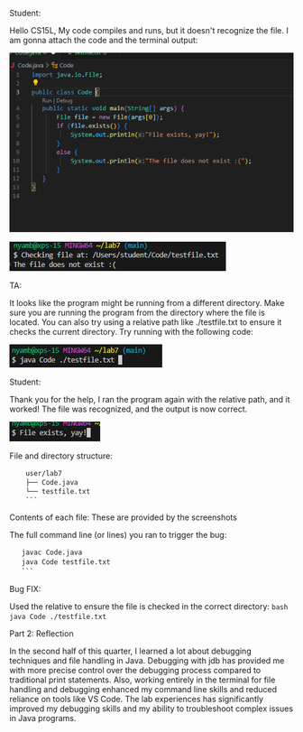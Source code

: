 Student:

Hello CS15L, My code compiles and runs, but it doesn't recognize the file. I am gonna attach the code and the terminal output:

![Image](https://github.com/otgonbayarn/cse15l-lab-reports/blob/aa65299ca6c89a3a63ac73aebbf41954f6cb237c/Screenshot%202024-06-05%20221325.png?raw=true)

![Image](https://github.com/otgonbayarn/cse15l-lab-reports/blob/783f594d06a637f09e3bec75d2cab4cddc5fab82/Screenshot%202024-06-05%20221653.png?raw=true)

TA:

It looks like the program might be running from a different directory. Make sure you are running the program from the directory where the file is located. You can also try using a relative path like ./testfile.txt to ensure it checks the current directory.
Try running with the following code: 

![Image](https://github.com/otgonbayarn/cse15l-lab-reports/blob/447b81d35562ec71c44a6354aaaf93aa5d86e48b/Screenshot%202024-06-05%20222527.png?raw=true)

Student:

Thank you for the help, I ran the program again with the relative path, and it worked! The file was recognized, and the output is now correct.

![Image](https://github.com/otgonbayarn/cse15l-lab-reports/blob/71c9dd5664c7fed9a62bb0110913c91c9375979c/Screenshot%202024-06-05%20223137.png?raw=true)


File and directory structure:
```
    user/lab7
    ├── Code.java
    └── testfile.txt
    ``` 
```

Contents of each file: These are provided by the screenshots


The full command line (or lines) you ran to trigger the bug:

 ```bash
    javac Code.java
    java Code testfile.txt
    ```
```

Bug FIX:

Used the relative to ensure the file is checked in the correct directory:
    ```bash
    java Code ./testfile.txt
    ```

Part 2: Reflection

In the second half of this quarter, I learned a lot about debugging techniques and file handling in Java. Debugging with jdb has provided me with more precise control over the debugging process compared to traditional print statements. Also, working entirely in the terminal for file handling and debugging enhanced my command line skills and reduced reliance on tools like VS Code. The lab experiences has significantly improved my debugging skills and my ability to troubleshoot complex issues in Java programs.

